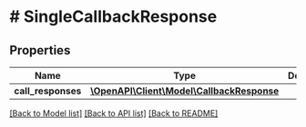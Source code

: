# # SingleCallbackResponse

## Properties

Name | Type | Description | Notes
------------ | ------------- | ------------- | -------------
**call_responses** | [**\OpenAPI\Client\Model\CallbackResponse**](CallbackResponse.md) |  | [optional]

[[Back to Model list]](../../README.md#models) [[Back to API list]](../../README.md#endpoints) [[Back to README]](../../README.md)
